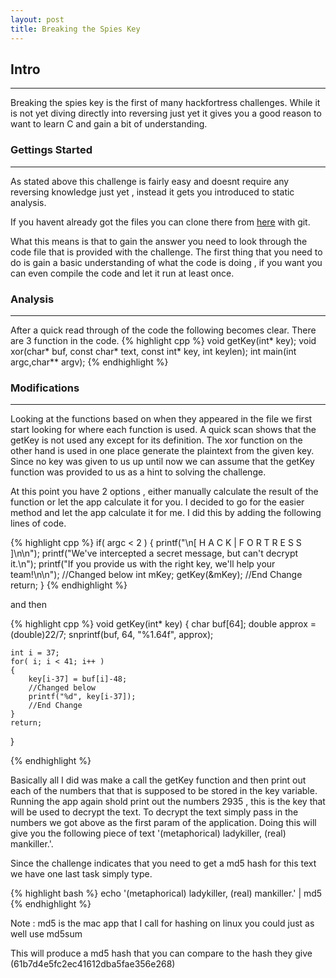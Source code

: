 ```yaml
---
layout: post
title: Breaking the Spies Key 
---
```



## Intro
* * * 

Breaking the spies key is the first of many hackfortress challenges.
While it is not yet diving directly into reversing just yet it gives
you a good reason to want to learn C and gain a bit of understanding.

### Gettings Started
* * *

As stated above this challenge is fairly easy and doesnt require any
reversing knowledge just yet , instead it gets you introduced to static
analysis.

If you havent already got the files you can clone there from [here](https://github.com/peasleer/hackfortress.git)
with git.

What this means is that to gain the answer you need to look through 
the code file that is provided with the challenge. The first thing
that you need to do is gain a basic understanding of what the code
is doing , if you want you can even compile the code and let it run 
at least once. 

### Analysis
* * *

After a quick read through of the code the following becomes clear.
There are 3 function in the code.
{% highlight cpp %}
void getKey(int* key);
void xor(char* buf, const char* text, const int* key, int keylen);
int main(int argc,char** argv);
{% endhighlight %}

### Modifications 
* * *

Looking at the functions based on when they appeared in the file
we first start looking for where each function is used. A quick
scan shows that the getKey is not used any except for its definition.
The xor function on the other hand is used in one place generate the
plaintext from the given key. Since no key was given to us up until now
we can assume that the getKey function was provided to us as a hint to
solving the challenge.

At this point you have 2 options , either manually calculate the result of
the function or let the app calculate it for you. I decided to go for the
easier method and let the app calculate it for me. I did this by adding the
following lines of code.

{% highlight cpp %}
if( argc < 2 )
{
    printf("\n[ H A C K | F O R T R E S S ]\n\n");
    printf("We've intercepted a secret message, but can't decrypt it.\n");
    printf("If you provide us with the right key, we'll help your team!\n\n");
    //Changed below
    int mKey;
    getKey(&mKey);
    //End Change
    return;
}
{% endhighlight %}

and then

{% highlight cpp %}
void getKey(int* key)
{
    char buf[64];
    double approx = (double)22/7;
    snprintf(buf, 64, "%1.64f", approx);

    int i = 37;
    for( i; i < 41; i++ )
    {
        key[i-37] = buf[i]-48;
        //Changed below
        printf("%d", key[i-37]);
        //End Change
    }
    return;
}

{% endhighlight %}

Basically all I did was make a call the getKey function and then
print out each of the numbers that that is supposed to be stored
in the key variable. Running the app again shold print out the 
numbers 2935 , this is the key that will be used to decrypt the text.
To decrypt the text simply pass in the numbers we got above as the
first param of the application. Doing this will give you the following
piece of text '(metaphorical) ladykiller, (real) mankiller.'. 

Since the challenge indicates that you need to get a md5 hash for this
text we have one last task simply type.

{% highlight bash %}
echo '(metaphorical) ladykiller, (real) mankiller.' | md5
{% endhighlight %}

Note : md5 is the mac app that I call for hashing on linux you could
just as well use md5sum

This will produce a md5 hash that you can compare to the hash they 
give (61b7d4e5fc2ec41612dba5fae356e268)



